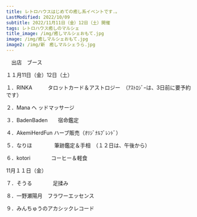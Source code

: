 ```yaml
---
title: レトロハウスはじめての癒し系イベントです.。
LastModified: 2022/10/09
subtitle: 2022/11月11日（金）12日（土）開催
tags: レトロハウス癒しのマルシェ
title_image: /img/癒しマルシェおもて.jpg
image: /img/癒しマルシェおもて.jpg
image2: /img/新　癒しマルシェうら.jpg
---
```

　出店﻿　ブース

１１月11日（金）12日（土）

１．R﻿INKA　　　タロットカード＆アストロジー　（ｱｽﾄﾛｼﾞｰは、3日前に要予約です）

２．﻿Mana            ヘ ッドマッサージ  

３．B﻿adenBaden　　宿命鑑定

４．﻿AkemiHerdFun   ハーブ販売（ｵﾘｼﾞﾅﾙﾌﾞﾚﾝﾄﾞ）

５．﻿なりほ　　　　 筆跡鑑定＆手相　（１２日は、午後から）

６．k﻿otori　　　　コーヒー＆軽食

11月１１日（金）

７．そうる﻿　　　　足揉み　

８．一野瀬﻿陽月　フラワーエッセンス

９．みんちゅうのアカシックレコード